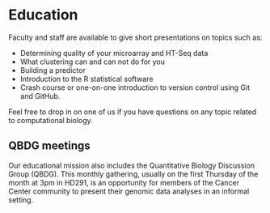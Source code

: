 # Education

Faculty and staff are available to give short presentations on topics such as:

* Determining quality of your microarray and HT-Seq data
* What clustering can and can not do for you
* Building a predictor
* Introduction to the R statistical software
* Crash course or one-on-one introduction to version control using Git and GitHub.

Feel free to drop in on one of us if you have questions on any topic related to computational biology.

## QBDG meetings
Our educational mission also includes the Quantitative Biology
Discussion Group (QBDG). This monthly gathering, usually on the first
Thursday of the month at 3pm in HD291, is an opportunity for members
of the Cancer Center community to present their genomic data analyses
in an informal setting.
